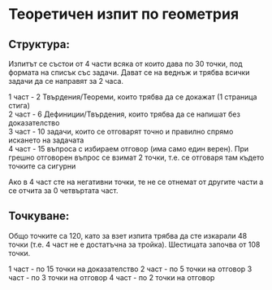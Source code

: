 # Теоретичен изпит по геометрия

## Структура:

Изпитът се състои от 4 части всяка от които дава по 30 точки, под формата на списък със задачи. Дават се на веднъж и трябва всички задачи да се направят за 2 часа.

1 част - 2 Твърдения/Теореми, които трябва да се докажат (1 страница стига) \
2 част - 6 Дефиниции/Твърдения, които трябва да се напишат без доказателство \
3 част - 10 задачи, които се отговарят точно и правилно спрямо искането на задачата \
4 част - 15 въпроса с избираем отговор (има само един верен). При грешно отговорен въпрос се взимат 2 точки, т.е. се отговаря там където точките са сигурни

Ако в 4 част сте на негативни точки, те не се отнемат от другите части а се отчита за 0 четвъртата част.

## Точкуване:

Общо точките са 120, като за взет изпита трябва да сте изкарали 48 точки (т.е. 4 част не е достатъчна за тройка). Шестицата започва от 108 точки.

1 част - по 15 точки на доказателство
2 част - по 5 точки на отговор
3 част - по 3 точки на отговор
4 част - по 2 точки на отговор
